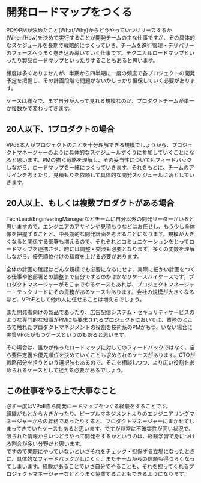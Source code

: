 # 開発ロードマップをつくる

POやPMが決めたこと(What/Why)からどうやっていつリリースするか(When/How)を決めて実行することが開発チームの主な仕事ですが、その具体的なスケジュールを長期で戦略的につくっていき、チームを進行管理・デリバリーのフェーズへうまく巻き込み導いていく仕事です。テクニカルロードマップといったり製品ロードマップといったりすることもあると思います。

頻度は多くありませんが、半期から四半期に一度の頻度で各プロジェクトの開発予定を把握し、その計画段階で問題がないかしっかり担保していく必要があります。

ケースは様々で、まず自分が入って見れる規模なのか、プロダクトチームが単一か複数かで変わってきます。

## 20人以下、1プロダクトの場合
VPoE本人がプロジェクトのことを十分理解できる規模でしょうから、プロジェクトマネージャーのように具体的なスケジュールずくりに参加していくことになると思います。PMの描く戦略を理解し、その妥当性についてもフィードバックしながら、ロードマップを一緒につくっていきます。それをもとに、チームのアサインを考えたり、見積もりを依頼して具体的な開発スケジュールに落としていきます。

## 20人以上、もしくは複数プロダクトがある場合
TechLead/EngineeringManagerなどチームに自分以外の開発リーダーがいると思いますので、エンジニアのアサインや見積もりなどはお任せし、もう少し全体像を把握することと、中長期的な開発計画を考えることになります。規模が大きくなると関係する部署も増えるので、それぞれとコミュニケーションをとってロードマップを連携させ、時には調整・交渉も必要となります。多くの変数を理解しながら、優先順位付けの精度を上げる必要があります。

全体の計画の確認はどんな規模でも必要になるにせよ、実際に細かい計画をつくる仕事や他部署との調整まで自分でするのかはかなりケースバイケースです。プロダクトマネージャーがそこまでやるケースもあれば、プロジェクトマネージャー・テックリードにその責務があるケースもあります。会社の規模が大きくなるほど、VPoEとして他の人に任せることは増えるでしょう。

また開発者向けの製品であったり、広告配信システム・セキュリティサービスのような専門的な知識がPMにも要求されるプロジェクトにおいては、責務のところで触れたプロダクトマネジメントの役割を技術系のPMがもつ、いない場合に実質VPoEがもつケースというのもあると思います。

その場合は、誰かが作ったロードマップに対してのフィードバックではなく、自ら要件定義や優先順位を決めていくことも求められるケースがあります。CTOが戦略部分を担うという選択肢もあるので、そこを相談しつつ、より広い役割を求められるケースとして捉える必要があるでしょう。

## この仕事をやる上で大事なこと

必ず一度はVPoE自ら開発ロードマップをつくる経験をすることです。<br>
組織がもとから大きかったり、ピープルマネジメントよりのエンジニアリングマネージャーからの昇格であったりすると、プロダクトマネージャーにまかせてしまってきていたケースもあると思います。ですが非常に不確実性が高い状況で、限られた情報からいつどうやって開発をするかというのは、経験学習で身につける割合が多い分野だと思います。<br>
ですので実際にやっていないといざそれをチェック・担保する立場になったときに、具体的なフィードバックがしにくく、またチームからの信頼も得づらくなってしまいます。経験があることでいざ自分でやることも、それを担ってくれるプロジェクトマネージャーなどとうまく協業することもできるようになります。
